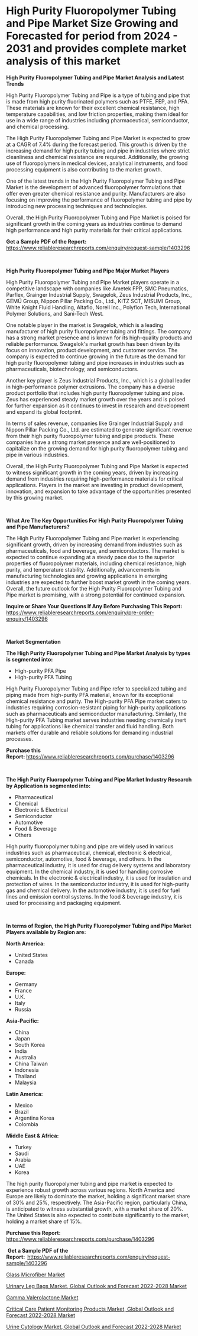 <p><h1>High Purity Fluoropolymer Tubing and Pipe Market Size Growing and Forecasted for period from 2024 - 2031 and provides complete market analysis of this market</h1></p><p><strong>High Purity Fluoropolymer Tubing and Pipe Market Analysis and Latest Trends</strong></p>
<p><p>High Purity Fluoropolymer Tubing and Pipe is a type of tubing and pipe that is made from high purity fluorinated polymers such as PTFE, FEP, and PFA. These materials are known for their excellent chemical resistance, high temperature capabilities, and low friction properties, making them ideal for use in a wide range of industries including pharmaceutical, semiconductor, and chemical processing.</p><p>The High Purity Fluoropolymer Tubing and Pipe Market is expected to grow at a CAGR of 7.4% during the forecast period. This growth is driven by the increasing demand for high purity tubing and pipe in industries where strict cleanliness and chemical resistance are required. Additionally, the growing use of fluoropolymers in medical devices, analytical instruments, and food processing equipment is also contributing to the market growth.</p><p>One of the latest trends in the High Purity Fluoropolymer Tubing and Pipe Market is the development of advanced fluoropolymer formulations that offer even greater chemical resistance and purity. Manufacturers are also focusing on improving the performance of fluoropolymer tubing and pipe by introducing new processing techniques and technologies.</p><p>Overall, the High Purity Fluoropolymer Tubing and Pipe Market is poised for significant growth in the coming years as industries continue to demand high performance and high purity materials for their critical applications.</p></p>
<p><strong>Get a Sample PDF of the Report:&nbsp;</strong> <a href="https://www.reliableresearchreports.com/enquiry/request-sample/1403296">https://www.reliableresearchreports.com/enquiry/request-sample/1403296</a></p>
<p>&nbsp;</p>
<p><strong>High Purity Fluoropolymer Tubing and Pipe Major Market Players</strong></p>
<p><p>High Purity Fluoropolymer Tubing and Pipe Market players operate in a competitive landscape with companies like Ametek FPP, SMC Pneumatics, Parflex, Grainger Industrial Supply, Swagelok, Zeus Industrial Products, Inc., GEMÜ Group, Nippon Pillar Packing Co., Ltd., KITZ SCT, MISUMI Group, White Knight Fluid Handling, Altaflo, Norell Inc., Polyflon Tech, International Polymer Solutions, and Sani-Tech West.</p><p>One notable player in the market is Swagelok, which is a leading manufacturer of high purity fluoropolymer tubing and fittings. The company has a strong market presence and is known for its high-quality products and reliable performance. Swagelok's market growth has been driven by its focus on innovation, product development, and customer service. The company is expected to continue growing in the future as the demand for high purity fluoropolymer tubing and pipe increases in industries such as pharmaceuticals, biotechnology, and semiconductors.</p><p>Another key player is Zeus Industrial Products, Inc., which is a global leader in high-performance polymer extrusions. The company has a diverse product portfolio that includes high purity fluoropolymer tubing and pipe. Zeus has experienced steady market growth over the years and is poised for further expansion as it continues to invest in research and development and expand its global footprint.</p><p>In terms of sales revenue, companies like Grainger Industrial Supply and Nippon Pillar Packing Co., Ltd. are estimated to generate significant revenue from their high purity fluoropolymer tubing and pipe products. These companies have a strong market presence and are well-positioned to capitalize on the growing demand for high purity fluoropolymer tubing and pipe in various industries.</p><p>Overall, the High Purity Fluoropolymer Tubing and Pipe Market is expected to witness significant growth in the coming years, driven by increasing demand from industries requiring high-performance materials for critical applications. Players in the market are investing in product development, innovation, and expansion to take advantage of the opportunities presented by this growing market.</p></p>
<p>&nbsp;</p>
<p><strong>What Are The Key Opportunities For High Purity Fluoropolymer Tubing and Pipe Manufacturers?</strong></p>
<p><p>The High Purity Fluoropolymer Tubing and Pipe market is experiencing significant growth, driven by increasing demand from industries such as pharmaceuticals, food and beverage, and semiconductors. The market is expected to continue expanding at a steady pace due to the superior properties of fluoropolymer materials, including chemical resistance, high purity, and temperature stability. Additionally, advancements in manufacturing technologies and growing applications in emerging industries are expected to further boost market growth in the coming years. Overall, the future outlook for the High Purity Fluoropolymer Tubing and Pipe market is promising, with a strong potential for continued expansion.</p></p>
<p><strong>Inquire or Share Your Questions If Any Before Purchasing This Report:</strong> <a href="https://www.reliableresearchreports.com/enquiry/pre-order-enquiry/1403296">https://www.reliableresearchreports.com/enquiry/pre-order-enquiry/1403296</a></p>
<p>&nbsp;</p>
<p><strong>Market Segmentation</strong></p>
<p><strong>The High Purity Fluoropolymer Tubing and Pipe Market Analysis by types is segmented into:</strong></p>
<p><ul><li>High-purity PFA Pipe</li><li>High-purity PFA Tubing</li></ul></p>
<p><p>High Purity Fluoropolymer Tubing and Pipe refer to specialized tubing and piping made from high-purity PFA material, known for its exceptional chemical resistance and purity. The High-purity PFA Pipe market caters to industries requiring corrosion-resistant piping for high-purity applications such as pharmaceuticals and semiconductor manufacturing. Similarly, the High-purity PFA Tubing market serves industries needing chemically inert tubing for applications like chemical transfer and fluid handling. Both markets offer durable and reliable solutions for demanding industrial processes.</p></p>
<p><strong>Purchase this Report:&nbsp;</strong><a href="https://www.reliableresearchreports.com/purchase/1403296">https://www.reliableresearchreports.com/purchase/1403296</a></p>
<p>&nbsp;</p>
<p><strong>The High Purity Fluoropolymer Tubing and Pipe Market Industry Research by Application is segmented into:</strong></p>
<p><ul><li>Pharmaceutical</li><li>Chemical</li><li>Electronic & Electrical</li><li>Semiconductor</li><li>Automotive</li><li>Food & Beverage</li><li>Others</li></ul></p>
<p><p>High purity fluoropolymer tubing and pipe are widely used in various industries such as pharmaceutical, chemical, electronic & electrical, semiconductor, automotive, food & beverage, and others. In the pharmaceutical industry, it is used for drug delivery systems and laboratory equipment. In the chemical industry, it is used for handling corrosive chemicals. In the electronic & electrical industry, it is used for insulation and protection of wires. In the semiconductor industry, it is used for high-purity gas and chemical delivery. In the automotive industry, it is used for fuel lines and emission control systems. In the food & beverage industry, it is used for processing and packaging equipment.</p></p>
<p>&nbsp;</p>
<p><strong>In terms of Region, the High Purity Fluoropolymer Tubing and Pipe Market Players available by Region are:</strong></p>
<p>
    <p> <strong> North America: </strong>
        <ul>
            <li>United States</li>
            <li>Canada</li>
        </ul>
        </p> 
    <p> <strong> Europe: </strong>
        <ul>
            <li>Germany</li>
            <li>France</li>
            <li>U.K.</li>
            <li>Italy</li>
            <li>Russia</li>
        </ul>
        </p> 
    <p> <strong> Asia-Pacific: </strong>
        <ul>
            <li>China</li>
            <li>Japan</li>
            <li>South Korea</li>
            <li>India</li>
            <li>Australia</li>
            <li>China Taiwan</li>
            <li>Indonesia</li>
            <li>Thailand</li>
            <li>Malaysia</li>
        </ul>
        </p> 
    <p> <strong> Latin America: </strong>
        <ul>
            <li>Mexico</li>
            <li>Brazil</li>
            <li>Argentina Korea</li>
            <li>Colombia</li>
        </ul>
        </p> 
    <p> <strong> Middle East & Africa: </strong>
        <ul>
            <li>Turkey</li>
            <li>Saudi</li>
            <li>Arabia</li>
            <li>UAE</li>
            <li>Korea</li>
        </ul>
    </p>
    </p>
<p><p>The high purity fluoropolymer tubing and pipe market is expected to experience robust growth across various regions. North America and Europe are likely to dominate the market, holding a significant market share of 30% and 25%, respectively. The Asia-Pacific region, particularly China, is anticipated to witness substantial growth, with a market share of 20%. The United States is also expected to contribute significantly to the market, holding a market share of 15%.</p></p>
<p><strong>Purchase this Report: </strong><a href="https://www.reliableresearchreports.com/purchase/1403296">https://www.reliableresearchreports.com/purchase/1403296</a></p>
<p>&nbsp;<strong>Get a Sample PDF of the Report:&nbsp;&nbsp;</strong><a href="https://www.reliableresearchreports.com/enquiry/request-sample/1403296">https://www.reliableresearchreports.com/enquiry/request-sample/1403296</a></p>
<p><strong></strong></p>
<p><p><a href="https://view.publitas.com/reportprime-1/global-glass-microfiber-market-by-types-applications-and-major-players-with-regional-growth-rate-analysis-and-development-situation-from-2024-to-2031/">Glass Microfiber Market</a></p><p><a href="https://unruly-ladybug-44b.notion.site/Urinary-Leg-Bags-Market-Global-Outlook-and-Forecast-2022-2028-Market-Size-Growth-and-Forecast-from-cd217d8b5b3242f991b61e8919763f4f">Urinary Leg Bags Market, Global Outlook and Forecast 2022-2028 Market</a></p><p><a href="https://view.publitas.com/reportprime-1/gamma-valerolactone-market-furnish-information-about-market-size-market-share-market-dynamics-and-projections-spanning-from-2024-to-2031/">Gamma Valerolactone Market</a></p><p><a href="https://military-diascia-e68.notion.site/Critical-Care-Patient-Monitoring-Products-Market-Global-Outlook-and-Forecast-2022-2028-Market-Insig-520c41077eec49d18276d3e40d6a7bab">Critical Care Patient Monitoring Products Market, Global Outlook and Forecast 2022-2028 Market</a></p><p><a href="https://gentle-editor-9db.notion.site/Urine-Cytology-Market-Global-Outlook-and-Forecast-2022-2028-Market-A-Comprehensive-Report-of-its-M-3a382a0c738f4fd496a0ace431e92cda">Urine Cytology Market, Global Outlook and Forecast 2022-2028 Market</a></p></p>